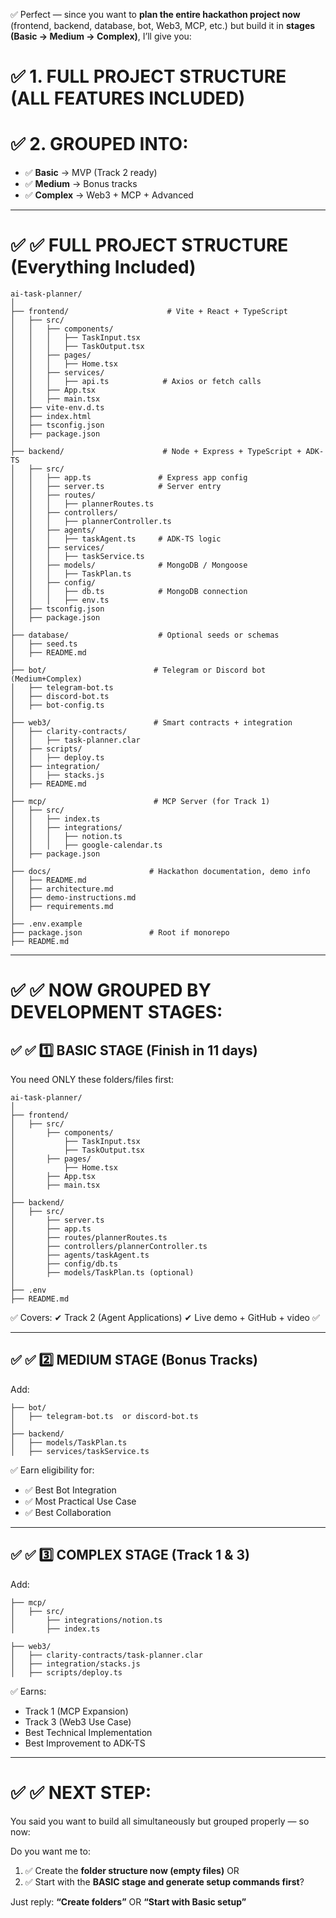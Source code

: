 ✅ Perfect — since you want to **plan the entire hackathon project now** (frontend, backend, database, bot, Web3, MCP, etc.) but build it in **stages (Basic → Medium → Complex)**, I’ll give you:

# ✅ 1. FULL PROJECT STRUCTURE (ALL FEATURES INCLUDED)

# ✅ 2. GROUPED INTO:

* ✅ **Basic** → MVP (Track 2 ready)
* ✅ **Medium** → Bonus tracks
* ✅ **Complex** → Web3 + MCP + Advanced

---

# ✅ ✅ FULL PROJECT STRUCTURE (Everything Included)

```
ai-task-planner/
│
├── frontend/                      # Vite + React + TypeScript
│   ├── src/
│   │   ├── components/
│   │   │   ├── TaskInput.tsx
│   │   │   ├── TaskOutput.tsx
│   │   ├── pages/
│   │   │   ├── Home.tsx
│   │   ├── services/
│   │   │   ├── api.ts            # Axios or fetch calls
│   │   ├── App.tsx
│   │   ├── main.tsx
│   ├── vite-env.d.ts
│   ├── index.html
│   ├── tsconfig.json
│   ├── package.json
│
├── backend/                      # Node + Express + TypeScript + ADK-TS
│   ├── src/
│   │   ├── app.ts               # Express app config
│   │   ├── server.ts            # Server entry
│   │   ├── routes/
│   │   │   ├── plannerRoutes.ts
│   │   ├── controllers/
│   │   │   ├── plannerController.ts
│   │   ├── agents/
│   │   │   ├── taskAgent.ts     # ADK-TS logic
│   │   ├── services/
│   │   │   ├── taskService.ts
│   │   ├── models/              # MongoDB / Mongoose
│   │   │   ├── TaskPlan.ts
│   │   ├── config/
│   │   │   ├── db.ts            # MongoDB connection
│   │   │   ├── env.ts
│   ├── tsconfig.json
│   ├── package.json
│
├── database/                    # Optional seeds or schemas
│   ├── seed.ts
│   ├── README.md
│
├── bot/                        # Telegram or Discord bot (Medium+Complex)
│   ├── telegram-bot.ts
│   ├── discord-bot.ts
│   ├── bot-config.ts
│
├── web3/                       # Smart contracts + integration
│   ├── clarity-contracts/
│   │   ├── task-planner.clar
│   ├── scripts/
│   │   ├── deploy.ts
│   ├── integration/
│   │   ├── stacks.js
│   ├── README.md
│
├── mcp/                        # MCP Server (for Track 1)
│   ├── src/
│   │   ├── index.ts
│   │   ├── integrations/
│   │   │   ├── notion.ts
│   │   │   ├── google-calendar.ts
│   ├── package.json
│
├── docs/                      # Hackathon documentation, demo info
│   ├── README.md
│   ├── architecture.md
│   ├── demo-instructions.md
│   ├── requirements.md
│
├── .env.example
├── package.json               # Root if monorepo
├── README.md
```

---

# ✅ ✅ NOW GROUPED BY DEVELOPMENT STAGES:

## ✅ ✅ 1️⃣ BASIC STAGE (Finish in 11 days)

You need ONLY these folders/files first:

```
ai-task-planner/
│
├── frontend/
│   ├── src/
│       ├── components/
│           ├── TaskInput.tsx
│           ├── TaskOutput.tsx
│       ├── pages/
│           ├── Home.tsx
│       ├── App.tsx
│       ├── main.tsx
│
├── backend/
│   ├── src/
│       ├── server.ts
│       ├── app.ts
│       ├── routes/plannerRoutes.ts
│       ├── controllers/plannerController.ts
│       ├── agents/taskAgent.ts
│       ├── config/db.ts
│       ├── models/TaskPlan.ts (optional)
│
├── .env
├── README.md
```

✅ Covers:
✔ Track 2 (Agent Applications)
✔ Live demo + GitHub + video ✅

---

## ✅ ✅ 2️⃣ MEDIUM STAGE (Bonus Tracks)

Add:

```
├── bot/
│   ├── telegram-bot.ts  or discord-bot.ts
│
├── backend/
│   ├── models/TaskPlan.ts
│   ├── services/taskService.ts
```

✅ Earn eligibility for:

* ✅ Best Bot Integration
* ✅ Most Practical Use Case
* ✅ Best Collaboration

---

## ✅ ✅ 3️⃣ COMPLEX STAGE (Track 1 & 3)

Add:

```
├── mcp/
│   ├── src/
│       ├── integrations/notion.ts
│       ├── index.ts

├── web3/
│   ├── clarity-contracts/task-planner.clar
│   ├── integration/stacks.js
│   ├── scripts/deploy.ts
```

✅ Earns:

* Track 1 (MCP Expansion)
* Track 3 (Web3 Use Case)
* Best Technical Implementation
* Best Improvement to ADK-TS

---

# ✅ ✅ NEXT STEP:

You said you want to build all simultaneously but grouped properly — so now:

Do you want me to:

1. ✅ Create the **folder structure now (empty files)**
   OR
2. ✅ Start with the **BASIC stage and generate setup commands first**?

Just reply:
**“Create folders”** OR **“Start with Basic setup”**
